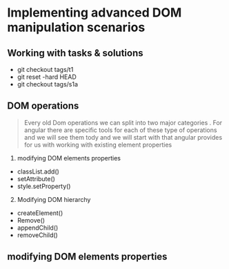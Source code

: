 # Implementing advanced DOM manipulation scenarios 

## Working with tasks & solutions

* git checkout tags/t1
* git reset -hard HEAD
* git checkout tags/s1a

## DOM operations

> Every old Dom operations we can split into two major categories . For angular there are specific tools for each of these type of operations and we will see them tody and we will start with that angular provides for us with working with existing element properties 

1. modifying DOM elements properties

* classList.add()
* setAttribute()
* style.setProperty()

2. Modifying DOM hierarchy

* createElement()
* Remove()
* appendChild()
* removeChild()

## modifying DOM elements properties